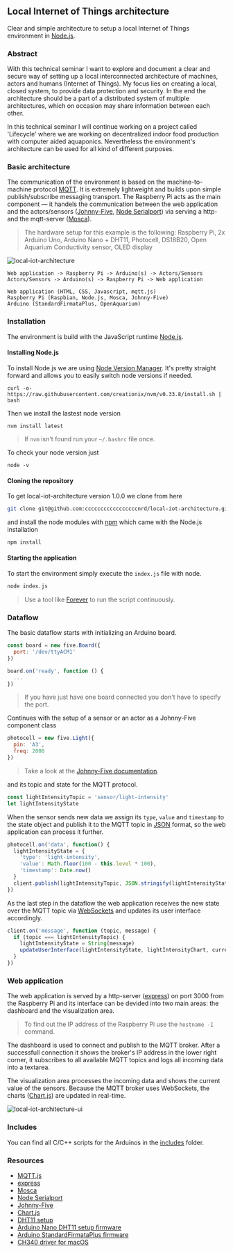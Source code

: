 ## Local Internet of Things architecture
Clear and simple architecture to setup a local Internet of Things environment in [Node.js](https://nodejs.org/en/).

### Abstract
With this technical seminar I want to explore and document a clear and secure way of setting up a local interconnected architecture of machines, actors and humans (Internet of Things). My focus lies on creating a local, closed system, to provide data protection and security. In the end the architecture should be a part of a distributed system of multiple architectures, which on occasion may share information between each other.

In this technical seminar I will continue working on a project called 'Lifecycle' where we are working on decentralized indoor food production with computer aided aquaponics. Nevertheless the environment's architecture can be used for all kind of different purposes.

### Basic architecture
The communication of the environment is based on the machine-to-machine protocol [MQTT](http://mqtt.org/). It is extremely lightweight and builds upon simple publish/subscribe messaging transport. The Raspberry Pi acts as the main component — it handels the communication between the web application and the actors/sensors ([Johnny-Five](https://github.com/rwaldron/johnny-five), [Node Serialport](https://github.com/node-serialport/node-serialport)) via serving a http- and the mqtt-server ([Mosca](https://github.com/mcollina/mosca)).
> The hardware setup for this example is the following: Raspberry Pi, 2x Arduino Uno, Arduino Nano + DHT11, Photocell, DS18B20, Open Aquarium Conductivity sensor, OLED display

![local-iot-architecture](http://tinyimg.io/i/02yZoqg.jpg "local-iot-architecture")

```
Web application -> Raspberry Pi -> Arduino(s) -> Actors/Sensors
Actors/Sensors -> Arduino(s) -> Raspberry Pi -> Web application

Web application (HTML, CSS, Javascript, mqtt.js)
Raspberry Pi (Raspbian, Node.js, Mosca, Johnny-Five)  
Arduino (StandardFirmataPlus, OpenAquarium)
```

### Installation

The environment is build with the JavaScript runtime [Node.js](https://nodejs.org).

#### Installing Node.js

To install Node.js we are using [Node Version Manager](https://github.com/creationix/nvm). It's pretty straight forward and allows you to easily switch node versions if needed.

```shell
curl -o- https://raw.githubusercontent.com/creationix/nvm/v0.33.8/install.sh | bash
```

Then we install the lastest node version

```shell
nvm install latest
```
> If `nvm` isn't found run your `~/.bashrc` file once.

To check your node version just

```shell
node -v
```

#### Cloning the repository

To get local-iot-architecture version 1.0.0 we clone from here

```bash
git clone git@github.com:cccccccccccccccccnrd/local-iot-architecture.git
```

and install the node modules with [npm](https://www.npmjs.com/) which came with the Node.js installation

```bash
npm install
```

#### Starting the application

To start the environment simply execute the `index.js` file with node.

```bash
node index.js
```
> Use a tool like [Forever](https://github.com/foreverjs/forever) to run the script continuously.

### Dataflow

The basic dataflow starts with initializing an Arduino board.

```js
const board = new five.Board({
  port: '/dev/ttyACM1' 
})

board.on('ready', function () {
  ...
})
```
> If you have just have one board connected you don't have to specify the port.

Continues with the setup of a sensor or an actor as a Johnny-Five component class

```js
photocell = new five.Light({
  pin: 'A3',
  freq: 2000
})
```
> Take a look at the [Johnny-Five documentation](http://johnny-five.io/api/).

and its topic and state for the MQTT protocol.

```js
const lightIntensityTopic = 'sensor/light-intensity'
let lightIntensityState
```

When the sensor sends new data we assign its `type`, `value` and `timestamp` to the state object and publish it to the MQTT topic in [JSON](https://en.wikipedia.org/wiki/JSON) format, so the web application can process it further.

```js
photocell.on('data', function() {
  lightIntensityState = {
    'type': 'light-intensity',
    'value': Math.floor(100 - this.level * 100),
    'timestamp': Date.now()
  }
  client.publish(lightIntensityTopic, JSON.stringify(lightIntensityState))
})
```

As the last step in the dataflow the web application receives the new state over the MQTT topic via [WebSockets](https://developer.mozilla.org/en-US/docs/Web/API/WebSockets_API) and updates its user interface accordingly.

```js
client.on('message', function (topic, message) {
  if (topic === lightIntensityTopic) {
    lightIntensityState = String(message)
    updateUserInterface(lightIntensityState, lightIntensityChart, currentLightIntensity)
  }
})
```

### Web application

The web application is served by a http-server ([express](https://github.com/expressjs/express)) on port 3000 from the Raspberry Pi and its interface can be devided into two main areas: the dashboard and the visualization area.
> To find out the IP address of the Raspberry Pi use the `hostname -I` command.

The dashboard is used to connect and publish to the MQTT broker. After a successfull connection it shows the broker's IP address in the lower right corner, it subscribes to all available MQTT topics and logs all incoming data into a textarea.

The visualization area processes the incoming data and shows the current value of the sensors. Because the MQTT broker uses WebSockets, the charts ([Chart.js](https://github.com/chartjs/Chart.js)) are updated in real-time.

![local-iot-architecture-ui](http://tinyimg.io/i/u7pRMWe.gif "local-iot-architecture-ui")

### Includes

You can find all C/C++ scripts for the Arduinos in the [includes](/includes) folder.

### Resources
- [MQTT.js](https://github.com/mqttjs/MQTT.js)
- [express](https://github.com/expressjs/express)
- [Mosca](https://github.com/mcollina/mosca)
- [Node Serialport](https://github.com/node-serialport/node-serialport)
- [Johnny-Five](https://github.com/rwaldron/johnny-five)
- [Chart.js](https://github.com/chartjs/Chart.js)
- [DHT11 setup](http://johnny-five.io/examples/multi-DHT11_I2C_NANO_BACKPACK)
- [Arduino Nano DHT11 setup firmware](https://github.com/rwaldron/johnny-five/blob/master/firmwares/dht_i2c_nano_backpack.ino)
- [Arduino StandardFirmataPlus firmware](https://github.com/firmata/arduino/blob/master/examples/StandardFirmataPlus/StandardFirmataPlus.ino)
- [CH340 driver for macOS](https://github.com/adrianmihalko/ch340g-ch34g-ch34x-mac-os-x-driver)
